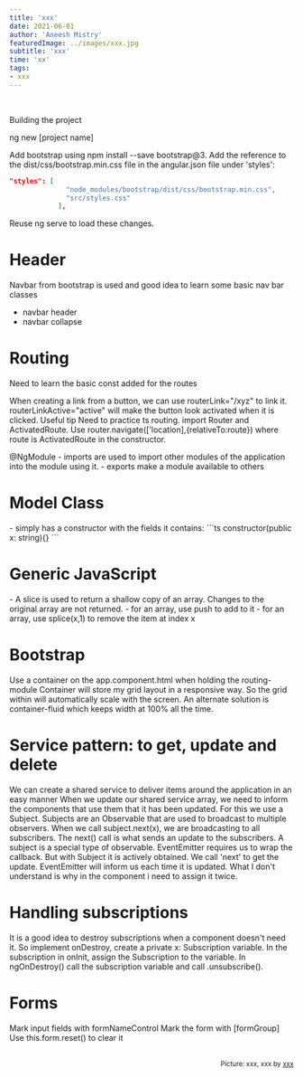 ```yaml
---
title: 'xxx'
date: 2021-06-01
author: 'Aneesh Mistry'
featuredImage: ../images/xxx.jpg
subtitle: 'xxx'
time: 'xx'
tags:
- xxx
---
```

<br>
<p>
Building the project

ng new [project name]

Add bootstrap using npm install --save bootstrap@3. Add the reference to the dist/css/bootstrap.min.css file in the angular.json file under 'styles':
```json
"styles": [
              "node_modules/bootstrap/dist/css/bootstrap.min.css",
              "src/styles.css"
            ],
```
Reuse ng serve to load these changes. 

</p>
<h1>Header</h1>
<p>

Navbar from bootstrap is used and good idea to learn some basic nav bar classes
- navbar header
- navbar collapse

</p>

<h1>Routing</h1>
<p>
Need to learn the basic const added for the routes

When creating a link from a button, we can use routerLink="/xyz" to link it. 
routerLinkActive="active" will make the button look activated when it is clicked. Useful tip
Need to practice ts routing. import Router and ActivatedRoute. Use router.navigate(['location],{relativeTo:route})
where route is ActivatedRoute in the constructor. 
</p>
<p>
@NgModule
- imports are used to import other modules of the application into the module using it. 
- exports make a module available to others
</p>
<h1>Model Class</h1>
<p>
- simply has a constructor with the fields it contains:
```ts
constructor(public x: string){}
```
</p>
<h1>Generic JavaScript</h1>
<p>
- A slice is used to return a shallow copy of an array. Changes to the original array are not returned.
- for an array, use push to add to it
- for an array, use splice(x,1) to remove the item at index x
</p>

<h1>Bootstrap</h1>
<p>
Use a container on the app.component.html when holding the routing-module
Container will store my grid layout in a responsive way. So the grid within will automatically scale with the screen. 
An alternate solution is container-fluid which keeps width at 100% all the time. 
</p>
<p>

</p>

<h1>Service pattern: to get, update and delete</h1>
<p>
We can create a shared service to deliver items around the application in an easy manner
When we update our shared service array, we need to inform the components that use them that it has been updated.
For this we use a Subject. Subjects are an Observable that are used to broadcast to multiple observers. When we call subject.next(x), we are broadcasting to all subscribers. 
The next() call is what sends an update to the subscribers. 
A subject is a special type of observable. EventEmitter requires us to wrap the callback. But with Subject it is actively obtained. We call 'next' to get the update. EventEmitter will inform us each time it is updated. 
What I don't understand is why in the component i need to assign it twice. 
</p>

<h1>Handling subscriptions</h1>
<p>
It is a good idea to destroy subscriptions when a component doesn't need it. So implement onDestroy, create a private x: Subscription variable. 
In the subscription in onInit, assign the Subscription to the variable. 
In ngOnDestroy() call the subscription variable and call .unsubscribe(). 

</p>

<h1>Forms</h1>
<p>
Mark input fields with formNameControl
Mark the form with [formGroup]
Use this.form.reset() to clear it

</p>
<br>
<small style="float: right;" >Picture: xxx, xxx by <a target="_blank" href="http">xxx</small></a><br>